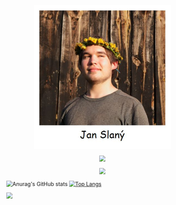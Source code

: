 <p align="center">
  <img width="360" src="polaroid.jpg">
</p>

<p align="center"><a href="https://www.instagram.com/slany3.jan/" target="_blank"><img src="https://img.shields.io/badge/Instagram-E4405F?style=for-the-badge&logo=instagram&logoColor=white"></a></p> <p align="center"><a href="https://twitter.com/slany3jan" target="_blank"><img src="https://img.shields.io/badge/Twitter-1DA1F2?style=for-the-badge&logo=twitter&logoColor=white"></a></p>

![Anurag's GitHub stats](https://github-readme-stats.vercel.app/api?username=slanja&show_icons=true&theme=dark) [![Top Langs](https://github-readme-stats.vercel.app/api/top-langs/?username=slanja&layout=donut&theme=dark)](https://github.com/anuraghazra/github-readme-stats)

![](https://readme-now-playing.vercel.app/now-playing/q?uid=v75teyo2nhaf35dlgbdlvs8a0)
